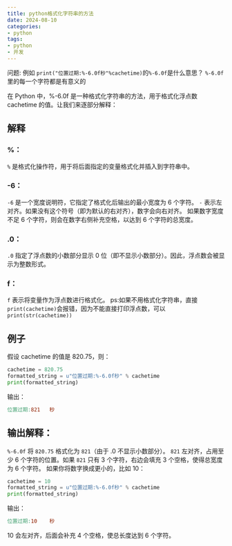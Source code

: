 ```yaml
---
title: python格式化字符串的方法
date: 2024-08-10
categories:
- python
tags:
- python
- 开发
---
```

问题:
例如
`print("位置过期:%-6.0f秒"%cachetime)`的`%-6.0f`是什么意思？
`%-6.0f`里的每一个字符都是有意义的

在 Python 中，%-6.0f 是一种格式化字符串的方法，用于格式化浮点数 cachetime 的值。让我们来逐部分解释：

## 解释
### %：
`%` 是格式化操作符，用于将后面指定的变量格式化并插入到字符串中。
### -6：
`-6` 是一个宽度说明符，它指定了格式化后输出的最小宽度为 6 个字符。
`-` 表示左对齐。如果没有这个符号（即为默认的右对齐），数字会向右对齐。
如果数字宽度不足 6 个字符，则会在数字右侧补充空格，以达到 6 个字符的总宽度。
### .0：
`.0` 指定了浮点数的小数部分显示 0 位（即不显示小数部分）。因此，浮点数会被显示为整数形式。
### f：
`f` 表示将变量作为浮点数进行格式化。
ps:如果不用格式化字符串，直接`print(cachetime)`会报错，因为不能直接打印浮点数，可以`print(str(cachetime))`

## 例子
假设 cachetime 的值是 820.75，则：

```python
cachetime = 820.75
formatted_string = u"位置过期:%-6.0f秒" % cachetime
print(formatted_string)
```
输出：

```makefile
位置过期:821   秒
```

## 输出解释：
`%-6.0f` 将 `820.75` 格式化为 `821`（由于 .0 不显示小数部分）。
`821` 左对齐，占用至少 6 个字符的位置。如果 `821` 只有 3 个字符，右边会填充 3 个空格，使得总宽度为 6 个字符。
如果你将数字换成更小的，比如 10：

```python
cachetime = 10
formatted_string = u"位置过期:%-6.0f秒" % cachetime
print(formatted_string)
```
输出：

```makefile
位置过期:10    秒
```
10 会左对齐，后面会补充 4 个空格，使总长度达到 6 个字符。